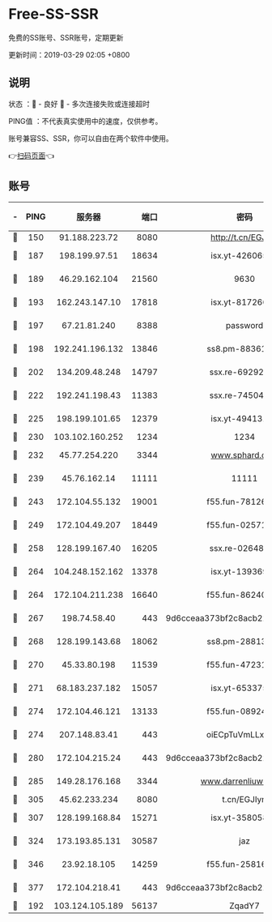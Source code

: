 # Free-SS-SSR

免费的SS账号、SSR账号，定期更新

更新时间：2019-03-29 02:05 +0800

## 说明

状态     ：🙂 - 良好 🙁 - 多次连接失败或连接超时

PING值   ：不代表真实使用中的速度，仅供参考。

账号兼容SS、SSR，你可以自由在两个软件中使用。

👉[扫码页面](https://liesauer.github.io/Free-SS-SSR/)👈

## 账号

|-|PING|服务器|端口|密码|加密方式|区域|
|:----:|:----:|:-----:|-----:|:----:|:----:|:----:|
|🙂|150|91.188.223.72|8080|http://t.cn/EGJIyrl|rc4-md5|RU|
|🙂|187|198.199.97.51|18634|isx.yt-42606522|aes-256-cfb|US|
|🙂|189|46.29.162.104|21560|9630|aes-128-ctr|RU|
|🙂|193|162.243.147.10|17818|isx.yt-81726610|aes-256-cfb|US|
|🙂|197|67.21.81.240|8388|password|aes-256-cfb|US|
|🙂|198|192.241.196.132|13846|ss8.pm-88361455|aes-256-cfb|US|
|🙂|202|134.209.48.248|14797|ssx.re-69292287|aes-256-cfb|US|
|🙂|222|192.241.198.43|11383|ssx.re-74504347|aes-256-cfb|US|
|🙂|225|198.199.101.65|12379|isx.yt-49413164|aes-256-cfb|US|
|🙂|230|103.102.160.252|1234|1234|rc4-md5|JP|
|🙂|232|45.77.254.220|3344|www.sphard.com|aes-256-cfb|SG|
|🙂|239|45.76.162.14|11111|11111|aes-256-cfb|SG|
|🙂|243|172.104.55.132|19001|f55.fun-78126963|aes-256-cfb|SG|
|🙂|249|172.104.49.207|18449|f55.fun-02571373|aes-256-cfb|SG|
|🙂|258|128.199.167.40|16205|ssx.re-02648132|aes-256-cfb|SG|
|🙂|264|104.248.152.162|13378|isx.yt-13936918|aes-256-cfb|SG|
|🙂|264|172.104.211.238|16640|f55.fun-86240791|aes-256-cfb|US|
|🙂|267|198.74.58.40|443|9d6cceaa373bf2c8acb22e60b6a58be6|aes-256-cfb|US|
|🙂|268|128.199.143.68|18062|ss8.pm-28813046|aes-256-cfb|SG|
|🙂|270|45.33.80.198|11539|f55.fun-47231627|aes-256-cfb|US|
|🙂|271|68.183.237.182|15057|isx.yt-65337564|aes-256-cfb|SG|
|🙂|274|172.104.46.121|13133|f55.fun-08924883|aes-256-cfb|SG|
|🙂|274|207.148.83.41|443|oiECpTuVmLLxk4Ts|aes-256-cfb|AU|
|🙂|280|172.104.215.24|443|9d6cceaa373bf2c8acb22e60b6a58be6|aes-256-cfb|US|
|🙂|285|149.28.176.168|3344|www.darrenliuwei.com|aes-256-cfb|AU|
|🙂|305|45.62.233.234|8080|t.cn/EGJIyrl|rc4-md5|CA|
|🙂|307|128.199.168.84|15271|isx.yt-35805853|aes-256-cfb|SG|
|🙂|324|173.193.85.131|30587|jaz|aes-256-cfb|US|
|🙂|346|23.92.18.105|14259|f55.fun-25816002|aes-256-cfb|US|
|🙂|377|172.104.218.41|443|9d6cceaa373bf2c8acb22e60b6a58be6|aes-256-cfb|US|
|🙂|192|103.124.105.189|56137|ZqadY7|chacha20|US|
